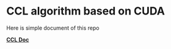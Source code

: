 # CCL algorithm based on CUDA

Here is simple document of this repo 

**[CCL Doc](https://github.com/Lukeeeeee/CCL/blob/master/doc/CUDA%20Competition%20%E7%AE%97%E6%B3%95%E8%AF%B4%E6%98%8E%20%E8%91%A3%E6%9E%97%E6%A3%AE%20%E8%87%AA%E5%8A%A8%E5%8C%96%E5%B7%A5%E7%A8%8B%E5%AD%A6%E9%99%A2.pdf)**

